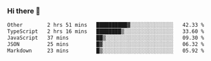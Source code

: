 ### Hi there 👋

<!--
**WShiBin/WShiBin** is a ✨ _special_ ✨ repository because its `README.md` (this file) appears on your GitHub profile.

Here are some ideas to get you started:

- 🔭 I’m currently working on ...
- 🌱 I’m currently learning ...
- 👯 I’m looking to collaborate on ...
- 🤔 I’m looking for help with ...
- 💬 Ask me about ...
- 📫 How to reach me: ...
- 😄 Pronouns: ...
- ⚡ Fun fact: ...
-->

<!--START_SECTION:waka-->

```txt
Other        2 hrs 51 mins   ██████████▓░░░░░░░░░░░░░░   42.33 %
TypeScript   2 hrs 16 mins   ████████▒░░░░░░░░░░░░░░░░   33.60 %
JavaScript   37 mins         ██▒░░░░░░░░░░░░░░░░░░░░░░   09.30 %
JSON         25 mins         █▓░░░░░░░░░░░░░░░░░░░░░░░   06.32 %
Markdown     23 mins         █▒░░░░░░░░░░░░░░░░░░░░░░░   05.92 %
```

<!--END_SECTION:waka-->
